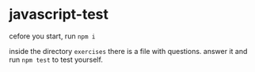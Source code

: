 # javascript-test

cefore you start, run ```npm i```

inside the directory ```exercises``` there is a file with questions.
answer it and run ```npm test``` to test yourself.

